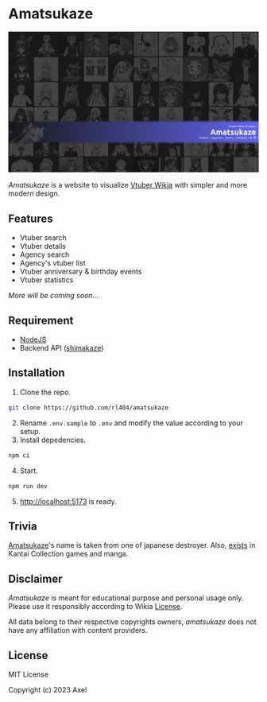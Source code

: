 # Amatsukaze

<p align="center">
    <img src="https://raw.githubusercontent.com/rl404/amatsukaze/master/static/home.png">
</p>

_Amatsukaze_ is a website to visualize [Vtuber Wikia](https://virtualyoutuber.fandom.com/wiki/Virtual_YouTuber_Wiki) with simpler and more modern design.

## Features

- Vtuber search
- Vtuber details
- Agency search
- Agency's vtuber list
- Vtuber anniversary & birthday events
- Vtuber statistics

_More will be coming soon..._

## Requirement

- [NodeJS](https://nodejs.org/)
- Backend API ([shimakaze](https://github.com/rl404/shimakaze))

## Installation

1. Clone the repo.

```sh
git clone https://github.com/rl404/amatsukaze
```

2. Rename `.env.sample` to `.env` and modify the value according to your setup.
3. Install depedencies.

```sh
npm ci
```

4. Start.

```sh
npm run dev
```

5. [http://localhost:5173](http://localhost:5173) is ready.

## Trivia

[Amatsukaze](<https://en.wikipedia.org/wiki/Japanese_destroyer_Amatsukaze_(1939)>)'s name is taken from one of japanese destroyer. Also, [exists](https://en.kancollewiki.net/Amatsukaze) in Kantai Collection games and manga.

## Disclaimer

_Amatsukaze_ is meant for educational purpose and personal usage only. Please use it responsibly according to Wikia [License](https://www.fandom.com/licensing).

All data belong to their respective copyrights owners, _amatsukaze_ does not have any affiliation with content providers.

## License

MIT License

Copyright (c) 2023 Axel
